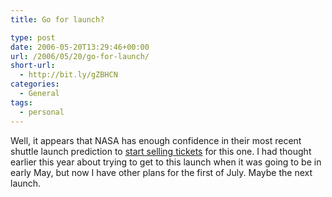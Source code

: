 ```yaml
---
title: Go for launch?

type: post
date: 2006-05-20T13:29:46+00:00
url: /2006/05/20/go-for-launch/
short-url:
  - http://bit.ly/gZBHCN
categories:
  - General
tags:
  - personal
---
```

Well, it appears that NASA has enough confidence in their most recent shuttle launch prediction to <a href="http://www.ksctickets.com/ltt.html?ic_campID=4&#038;ic_KSCVCtickets=Launch_STS121MayLaunch">start selling tickets</a> for this one. I had thought earlier this year about trying to get to this launch when it was going to be in early May, but now I have other plans for the first of July. Maybe the next launch.